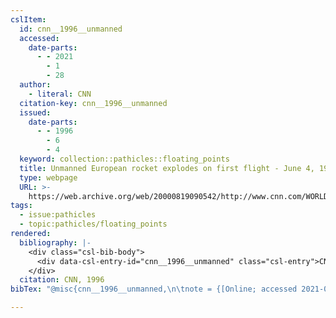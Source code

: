 ```yaml
---
cslItem:
  id: cnn__1996__unmanned
  accessed:
    date-parts:
      - - 2021
        - 1
        - 28
  author:
    - literal: CNN
  citation-key: cnn__1996__unmanned
  issued:
    date-parts:
      - - 1996
        - 6
        - 4
  keyword: collection::pathicles::floating_points
  title: Unmanned European rocket explodes on first flight - June 4, 1996
  type: webpage
  URL: >-
    https://web.archive.org/web/20000819090542/http://www.cnn.com/WORLD/9606/04/rocket.explode/
tags:
  - issue:pathicles
  - topic:pathicles/floating_points
rendered:
  bibliography: |-
    <div class="csl-bib-body">
      <div data-csl-entry-id="cnn__1996__unmanned" class="csl-entry">CNN 1996 <i>Unmanned European rocket explodes on first flight - June 4, 1996</i>. Available at: <a href='https://web.archive.org/web/20000819090542/http://www.cnn.com/WORLD/9606/04/rocket.explode/'>https://web.archive.org/web/20000819090542/http://www.cnn.com/WORLD/9606/04/rocket.explode/</a> (Accessed: January 28, 2021).</div>
    </div>
  citation: CNN, 1996
bibTex: "@misc{cnn__1996__unmanned,\n\tnote = {[Online; accessed 2021-01-28]},\n\tauthor = {{CNN}},\n\tyear = {1996},\n\tmonth = {jun 4},\n\ttitle = {Unmanned {European} rocket explodes on first flight - {June} 4, 1996},\n\thowpublished = {https://web.archive.org/web/20000819090542/http://www.cnn.com/WORLD/9606/04/rocket.explode/},\n}\n\n"

---
```

